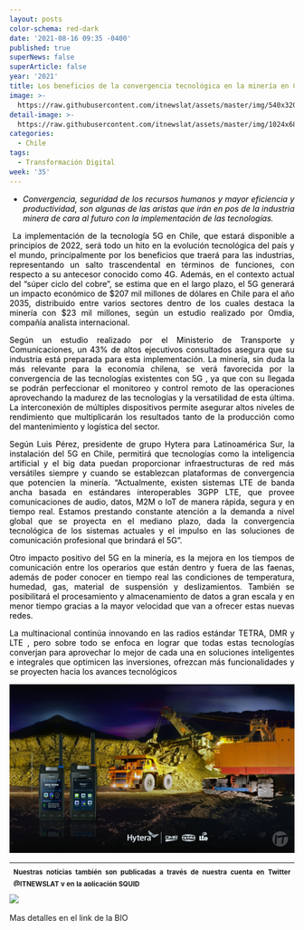 ```yaml
---
layout: posts
color-schema: red-dark
date: '2021-08-16 09:35 -0400'
published: true
superNews: false
superArticle: false
year: '2021'
title: Los beneficios de la convergencia tecnológica en la minería en Chile
image: >-
  https://raw.githubusercontent.com/itnewslat/assets/master/img/540x320/Mineria-chile-tech-p.jpg
detail-image: >-
  https://raw.githubusercontent.com/itnewslat/assets/master/img/1024x680/Mineria-chile-tech-g.jpg
categories:
  - Chile
tags:
  - Transformación Digital
week: '35'
---
```

<ul style="list-style-type: disc; text-align: justify;">
	<li><i><span style="color: black;">Convergencia, seguridad de los recursos humanos y mayor eficiencia y productividad, son algunas de las aristas que irán en pos de la industria minera de cara al futuro con la implementación de las tecnologías.</span></i></li>
</ul>
<p style="text-align: justify;"><b><span style="color: black;"> </span></b><span style="color: black;">La implementación de la tecnología 5G en Chile, que estará disponible a principios de 2022, será todo un hito en la evolución tecnológica del país y el mundo, principalmente por los beneficios que traerá para las industrias, representando un salto trascendental en términos de funciones, con respecto a su antecesor conocido como 4G. Además, en el contexto actual del “súper ciclo del cobre”, se estima que en el largo plazo, el 5G generará un impacto económico de $207 mil millones de dólares en Chile para el año 2035, distribuido entre varios sectores dentro de los cuales destaca la minería con $23 mil millones, según un estudio realizado por Omdia, compañía analista internacional.</span></p>
<p style="text-align: justify;"><span style="color: black;">Según un estudio realizado por el Ministerio de Transporte y Comunicaciones, un 43% de altos ejecutivos consultados asegura que su industria está preparada para esta implementación. La minería, sin duda la más relevante para la economía chilena, se verá favorecida por la convergencia de las tecnologías existentes con 5G , ya que con su llegada se podrán perfeccionar el monitoreo y control remoto de las operaciones aprovechando la madurez de las tecnologías y la versatilidad de esta última. La interconexión de múltiples dispositivos permite asegurar altos niveles de rendimiento que multiplicarán los resultados tanto de la producción como del mantenimiento y logística del sector.</span></p>
<p style="text-align: justify;"><span style="color: black;">Según Luis Pérez, presidente de grupo Hytera para Latinoamérica Sur, la instalación del 5G en Chile, permitirá que tecnologías como la inteligencia artificial y el big data puedan proporcionar infraestructuras de red más versátiles siempre y cuando se establezcan plataformas de convergencia que potencien la minería. “Actualmente, existen sistemas LTE de banda ancha basada en estándares interoperables 3GPP LTE, que provee comunicaciones de audio, datos, M2M o IoT de manera rápida, segura y en tiempo real. Estamos prestando constante atención a la demanda a nivel global que se proyecta en el mediano plazo, dada la convergencia tecnológica de los sistemas actuales y el impulso en las soluciones de comunicación profesional que brindará el 5G”. </span></p>
<p style="text-align: justify;"><span style="color: black;">Otro impacto positivo del 5G en la minería, es la mejora en los tiempos de comunicación entre los operarios que están dentro y fuera de las faenas, además de poder conocer en tiempo real las condiciones de temperatura, humedad, gas, material de suspensión y deslizamientos. También se posibilitará el procesamiento y almacenamiento de datos a gran escala y en menor tiempo gracias a la mayor velocidad que van a ofrecer estas nuevas redes. </span></p>
<p style="text-align: justify;"><span style="color: black;">La multinacional continúa innovando en las radios estándar TETRA, DMR y LTE , pero sobre todo se enfoca en lograr que todas estas tecnologías converjan para aprovechar lo mejor de cada una en soluciones inteligentes e integrales que optimicen las inversiones, ofrezcan más funcionalidades y se proyecten hacia los avances tecnológicos</span></p>

![](https://raw.githubusercontent.com/itnewslat/assets/master/img/540x320/Mineria-chile-tech-p.jpg)

<table style="height: 42px;" width="569">
<tbody>
<tr>
<td style="text-align: justify;"><sub><strong>Nuestras noticias también son publicadas a través de nuestra cuenta en Twitter <a href="https://twitter.com/itnewslat?lang=es">@ITNEWSLAT</a> y en la aplicación <a href="https://squidapp.co/en/">SQUID</a></strong></sub></td>
</tr>
</tbody>
</table>

<img src="https://tracker.metricool.com/c3po.jpg?hash=56f88a41e39ab42c063cc51676587a04"/>

Mas detalles en el link de la BIO
